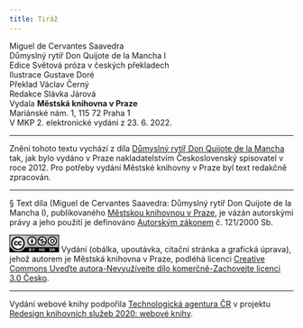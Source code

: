 ```yaml
---
title: Tiráž
---
```


Miguel de Cervantes Saavedra  
Důmyslný rytíř Don Quijote de la Mancha I  
Edice Světová próza v českých překladech  
Ilustrace Gustave Doré  
Překlad Václav Černý  
Redakce Slávka Járová  
Vydala **Městská knihovna v Praze**  
Mariánské nám. 1, 115 72 Praha 1  
V MKP 2. elektronické vydání z 23. 6. 2022.

***

Znění tohoto textu vychází z díla [Důmyslný rytíř Don Quijote de la Mancha](https://search.mlp.cz/cz/titul/dumyslny-rytir-don-quijote-de-la-mancha/3810101/) tak, jak bylo vydáno v Praze nakladatelstvím Československý spisovatel v roce 2012. Pro potřeby vydání Městské knihovny v Praze byl text redakčně zpracován.

***

§
Text díla (Miguel de Cervantes Saavedra: Důmyslný rytíř Don Quijote de la Mancha I), publikovaného [Městskou knihovnou v Praze](http://www.mlp.cz/), je vázán autorskými právy a jeho použití je definováno [Autorským zákonem](https://www.mkcr.cz/predpisy-zakonu-709.html) č. 121/2000 Sb.

[![](./resources/image002.jpg)](http://creativecommons.org/licenses/by-nc-sa/3.0/cz/)
Vydání (obálka, upoutávka, citační stránka a grafická úprava), jehož autorem je Městská knihovna v Praze, podléhá licenci [Creative Commons Uveďte autora-Nevyužívejte dílo komerčně-Zachovejte licenci 3.0 Česko](https://creativecommons.org/licenses/by-nc-sa/3.0/cz/).

***

Vydání webové knihy podpořila [Technologická agentura ČR](https://www.tacr.cz/) v projektu [Redesign knihovních služeb 2020: webové knihy](https://starfos.tacr.cz/cs/project/TL04000391).